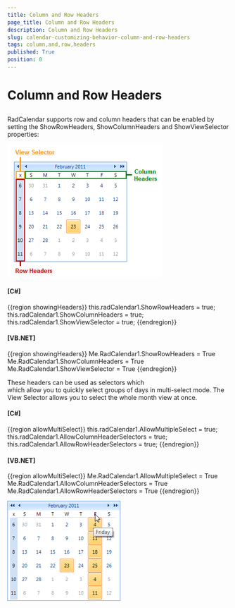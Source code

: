 ```yaml
---
title: Column and Row Headers
page_title: Column and Row Headers
description: Column and Row Headers
slug: calendar-customizing-behavior-column-and-row-headers
tags: column,and,row,headers
published: True
position: 0
---
```


# Column and Row Headers



## 

RadCalendar supports row and column headers that can be enabled by setting the ShowRowHeaders,
      ShowColumnHeaders and ShowViewSelector properties:
       

![calendar-customizing-behavior-column-and-row-headers 001](images/calendar-customizing-behavior-column-and-row-headers001.png)



#### __[C#]__

{{region showingHeaders}}
	            this.radCalendar1.ShowRowHeaders = true;
	            this.radCalendar1.ShowColumnHeaders = true;
	            this.radCalendar1.ShowViewSelector = true;
	{{endregion}}



#### __[VB.NET]__

{{region showingHeaders}}
	        Me.RadCalendar1.ShowRowHeaders = True
	        Me.RadCalendar1.ShowColumnHeaders = True
	        Me.RadCalendar1.ShowViewSelector = True
	{{endregion}}



These headers can be used as selectors which               
        which allow you to quickly select groups of days in multi-select mode. The View
        Selector allows you to select the whole month view at once.



#### __[C#]__

{{region allowMultiSelect}}
	            this.radCalendar1.AllowMultipleSelect = true;
	            this.radCalendar1.AllowColumnHeaderSelectors = true;
	            this.radCalendar1.AllowRowHeaderSelectors = true;
	{{endregion}}



#### __[VB.NET]__

{{region allowMultiSelect}}
	        Me.RadCalendar1.AllowMultipleSelect = True
	        Me.RadCalendar1.AllowColumnHeaderSelectors = True
	        Me.RadCalendar1.AllowRowHeaderSelectors = True
	{{endregion}}



![calendar-customizing-behavior-column-and-row-headers 002](images/calendar-customizing-behavior-column-and-row-headers002.png)

